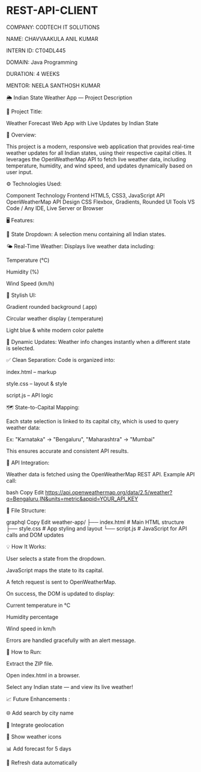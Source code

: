# REST-API-CLIENT

COMPANY: CODTECH IT SOLUTIONS

NAME: CHAVVAAKULA ANIL KUMAR

INTERN ID: CT04DL445

DOMAIN: Java Programming

DURATION: 4 WEEKS

MENTOR: NEELA SANTHOSH KUMAR

🌦️ Indian State Weather App — Project Description


📌 Project Title:


Weather Forecast Web App with Live Updates by Indian State


📝 Overview:


This project is a modern, responsive web application that provides real-time weather updates for all Indian states, using their respective capital cities. It leverages the OpenWeatherMap API to fetch live weather data, including temperature, humidity, and wind speed, and updates dynamically based on user input.

⚙️ Technologies Used:


Component	Technology
Frontend	HTML5, CSS3, JavaScript
API	OpenWeatherMap API
Design	CSS Flexbox, Gradients, Rounded UI
Tools	VS Code / Any IDE, Live Server or Browser

🖥️ Features:

🔘 State Dropdown: A selection menu containing all Indian states.

🌤️ Real-Time Weather: Displays live weather data including:

Temperature (°C)

Humidity (%)

Wind Speed (km/h)



🎨 Stylish UI:



Gradient rounded background (.app)

Circular weather display (.temperature)

Light blue & white modern color palette



🔁 Dynamic Updates: Weather info changes instantly when a different state is selected.



✅ Clean Separation: Code is organized into:



index.html – markup

style.css – layout & style

script.js – API logic



🗺️ State-to-Capital Mapping:


Each state selection is linked to its capital city, which is used to query weather data:

Ex: "Karnataka" → "Bengaluru", "Maharashtra" → "Mumbai"

This ensures accurate and consistent API results.

🔐 API Integration:


Weather data is fetched using the OpenWeatherMap REST API.
Example API call:

bash
Copy
Edit
https://api.openweathermap.org/data/2.5/weather?q=Bengaluru,IN&units=metric&appid=YOUR_API_KEY



📂 File Structure:


graphql
Copy
Edit
weather-app/
├── index.html     # Main HTML structure
├── style.css      # App styling and layout
└── script.js      # JavaScript for API calls and DOM updates



💡 How It Works:



User selects a state from the dropdown.

JavaScript maps the state to its capital.

A fetch request is sent to OpenWeatherMap.

On success, the DOM is updated to display:

Current temperature in °C

Humidity percentage

Wind speed in km/h

Errors are handled gracefully with an alert message.



🚀 How to Run:


Extract the ZIP file.

Open index.html in a browser.

Select any Indian state — and view its live weather!

📈 Future Enhancements :


🌐 Add search by city name

📍 Integrate geolocation

🌄 Show weather icons

📊 Add forecast for 5 days

🔄 Refresh data automatically
